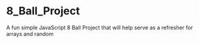 # 8_Ball_Project
A fun simple JavaScript 8 Ball Project that will help serve as a refresher for arrays and random
